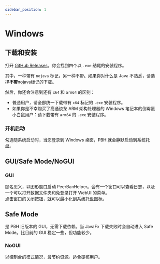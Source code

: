 ```yaml
---
sidebar_position: 1
---
```



# Windows

## 下载和安装

打开 [GitHub Releases](https://github.com/PBH-BTN/PeerBanHelper/releases/latest)。你会找到四个以 `.exe` 结尾的安装程序。  

其中，一种带有 `nojava` 标记，另一种不带。如果你对什么是 Java 不熟悉，请选择**不带**nojava标记的下载。  

然后，你还会注意到还有 `x64` 和 `arm64` 的区别：  
* 普通用户，请全部统一下载带有 `x64` 标记的 `.exe` 安装程序。  
* 如果你是不幸购买了高通骁龙 ARM 架构处理器的 Windows 笔记本的倒霉蛋小白鼠用户：请下载带有 `arm64` 的 `.exe` 安装程序。  

### 开机启动

勾选随系统启动时，当您登录到 Windows 桌面，PBH 就会静默启动到系统托盘。

## GUI/Safe Mode/NoGUI

### GUI

顾名思义，以图形窗口启动 PeerBanHelper。会有一个窗口可以查看日志，以及一个可以打开数据文件夹和免登录打开 WebUI 的菜单。  
点击窗口的关闭按钮，就可以最小化到系统托盘图标。

## Safe Mode

是 PBH 旧版本的 GUI，无需下载依赖。当 JavaFx 下载失败时会自动进入 Safe Mode。比目前的 GUI 稳定一些，但功能较少。

### NoGUI

以控制台的模式情况，最节约资源。适合硬核用户。
